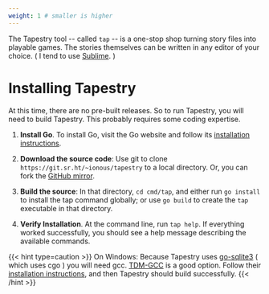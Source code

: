```yaml
---
weight: 1 # smaller is higher
---
```


The Tapestry tool -- called `tap` -- is a one-stop shop turning story files into playable games. The stories themselves can be written in any editor of your choice. ( I tend to use [Sublime](https://www.sublimetext.com/). )

# Installing Tapestry 

At this time, there are no pre-built releases. So to run Tapestry, you will need to build Tapestry. This probably requires some coding expertise.

1. **Install Go**. To install Go, visit the Go website and follow its [installation instructions](https://go.dev/doc/install).

2. **Download the source code**: Use git to clone `https://git.sr.ht/~ionous/tapestry` to a local directory. Or, you can fork the [GitHub mirror](https://github.com/ionous/tapestry).

3. **Build the source**: In that directory, `cd cmd/tap`, and either run `go install` to install the tap command globally; or use `go build` to create the `tap` executable in that directory.

4. **Verify Installation**. At the command line, run `tap help`. If everything worked successfully, you should see a help message describing the available commands.

{{< hint type=caution >}}
On Windows: Because Tapestry uses [go-sqlite3](https://github.com/mattn/go-sqlite3) ( which uses cgo ) you will need gcc. [TDM-GCC](https://jmeubank.github.io/tdm-gcc/) is a good option. Follow their [installation instructions](https://jmeubank.github.io/tdm-gcc/download/), and then Tapestry should build successfully.
{{< /hint >}}
